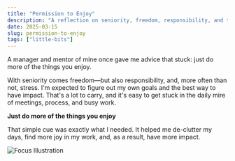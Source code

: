 ```yaml
---
title: "Permission to Enjoy"
description: "A reflection on seniority, freedom, responsibility, and the power of a mentor's simple advice."
date: 2025-03-15
slug: permission-to-enjoy
tags: ["little-bits"]
---
```


A manager and mentor of mine once gave me advice that stuck: just do more of the things you enjoy. 

With seniority comes freedom—but also responsibility, and, more often than not, stress. I'm expected to figure out my own goals and the best way to have impact. That's a lot to carry, and it's easy to get stuck in the daily mire of meetings, process, and busy work.

**Just do more of the things you enjoy** 

That simple cue was exactly what I needed. It helped me de-clutter my days, find more joy in my work, and, as a result, have more impact.

![Focus Illustration](/images/focus-illustration.jpeg)
